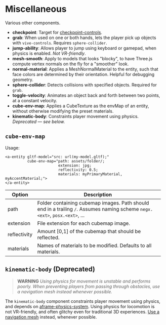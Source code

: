 # Miscellaneous

Various other components.

- **checkpoint**: Target for [checkpoint-controls](/src/controls/checkpoint-controls.js).
- **grab**: When used on one or both hands, lets the player pick up objects with `vive-controls`. Requires `sphere-collider`.
- **jump-ability**: Allows player to jump using keyboard or gamepad, when physics is enabled. *Not VR-friendly*.
- **mesh-smooth**: Apply to models that looks "blocky", to have Three.js compute vertex normals on the fly for a "smoother" look.
- **normal-material**: Applies a MeshNormalMaterial to the entity, such that face colors are determined by their orientation. Helpful for debugging geometry.
- **sphere-collider**: Detects collisions with specified objects. Required for `grab`.
- **toggle-velocity**: Animates an object back and forth between two points, at a constant velocity.
- **cube-env-map**: Applies a CubeTexture as the envMap of an entity, without otherwise modifying the preset materials.
- **kinematic-body**: Constraints player movement using physics. *Deprecated — see below.*

## `cube-env-map`

Usage:

```
<a-entity gltf-model="src: url(my-model.gltf);"
          cube-env-map="path: assets/folder/;
                        extension: jpg;
                        reflectivity: 0.5;
                        materials: myPrimaryMaterial, myAccentMaterial;">
</a-entity>
```

| Option | Description |
|--------|-------------|
| path | Folder containing cubemap images. Path should end in a trailing `/`. Assumes naming scheme `negx.<ext>`, `posx.<ext>`, ... |
| extension | File extension for each cubemap image. |
| reflectivity | Amount [0,1] of the cubemap that should be reflected. |
| materials | Names of materials to be modified. Defaults to all materials. |

## `kinematic-body` (Deprecated)

> **WARNING** *Using physics for movement is unstable and performs poorly. When preventing players from passing through obstacles, use a navigation mesh instead whenever possible.*

The `kinematic-body` component constraints player movement using physics, and depends on [aframe-physics-system](http://github.com/c-frame/aframe-physics-system/). Using physics for locomotion is not VR-friendly, and often glitchy even for traditional 3D experiences. [Use a navigation mesh](https://github.com/c-frame/aframe-extras/tree/master/src/controls#usage) instead, whenever possible.

